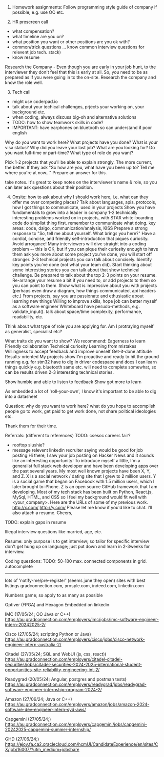 <!-- SPDX-License-Identifier: zlib-acknowledgement -->
1. Homework assignments:
Follow programming style guide of company if possible, e.g. use OO etc.

2. HR prescreen call
- what compensation?
- what timeline are you on?
- what position you want or other positions are you ok with?
- common/trick questions ...  know common interview questions for relevent job tech. stack)
- know resume

Research the Company - 
Even though you are early in your job hunt, to the interviewer they don't feel that this is early at all.  So, you need to be as prepared as if you were going in to the on-site.  Research the company and know the role well.

3. Tech call
- might use coderpad.io
- talk about your techical challenges, prjects your working on, your background etc.
- when coding, always discuss big-oh and alternative solutions
- TODO: how to show teamwork skills in code?
- IMPORTANT: have earphones on bluetooth so can understand if poor english

Why do you want to work here?
What projects have you done?
What is your visa status?
Why did you leave your last job?
What are you looking for?
Do you want full-time or part-time?
What type of role do you want?

Pick 1-2 projects that you'll be able to explain strongly.  The more current, the better.  If they ask "So how are you, what have you been up to?  Tell me where you're at now..."  Prepare an answer for this.

take notes. It's great to keep notes on the interviewer's name & role, so you can later ask questions about their position. 

4. Onsite:
how to ask about why I should work here, i.e. what can they offer me over competing places?
Talk about languages, apis, protocols, how I got things to communicate, used in your projects
Show you have fundamentals to grow into a leader in company
1-2 technically interesting problems worked on in projects, with STAR
white-boarding code do simplist thing first. remember to communicate what doing.
key areas: code, dalgo, communication/analysis, KISS
Prepare a strong response to "So, tell me about yourself.  What brings you here?"
    Have a cordial, concise, and friendly self-introduction that piques curiosity.  Avoid arrogance!  Many interviewers will dive straight into a coding problem -- this is OK, but if you can pique their curiosity enough to have them ask you more about some project you've done, you will start off stronger.
    2-3 technical projects you can talk about concisely.  Identify key points you've done (not what your team did).
Start thinking about some interesting stories you can talk about that show technical challenge.
Be prepared to talk about the top 2-3 points on your resume.  Re-arrange your resume a bit if you need to, or add projects to them so you can point to them.
Show what is impressive about you with projects (perhaps even draw a diagram, how things communicated, api headers etc.)
From projects, say you are passionate and ethusiastic about learning new things
Willing to improve skills, hope job can better myself as a software engineer
Whiteboard have pesudo-methods, e.g. validate_input(). 
talk about space/time complexity, performance, readability, etc.


Think about what type of role you are applying for.
Am I protraying myself as generalist, specialist etc?

What traits do you want to show?  We recommend:
    Eagerness to learn
    Friendly collaboration
    Technical curiosity
    Learning from mistakes
    Willingness to accept feedback and improve oneself
    Get-it-done attitude
    Results-oriented
My projects show I'm proactive and ready to hit the ground running
e.g. for stm32 have to dig in driver codespace and docs
I can learn things quickly
e.g. bluetooth same etc.
will need to complete somewhat, so can be results driven
2-3 interesting technical stories.

Show humble and able to listen to feedback
Show got more to learn

As embedded a lot of 'roll-your-own', I know it's important to be able to dig into a datasheet

Question: why do you want to work here? what do you hope to accomplish
people go to work, get paid to get work done, not share political ideologies etc.

Thank them for their time.

Referrals: (different to references)
TODO: csesoc careers fair?
- rooftop slushie?
- message relevent linkedin recruiter saying would be good for job posting
Hi there,
I saw your job posting on Hacker News and it sounds like an interesting opportunity!
To introduce myself a little, I'm a generalist full stack web developer and have been developing
apps over the past several years. My most well known projects have been X, Y, and Z. X is a
social network / dating site that I grew to 2 million users. Y is a social game that began on
Facebook with 1.5 million users, which I later brought to iPhone. Z is an open source GitHub
framework that I am developing. Most of my tech stack has been built on Python, React.js,
MySql, HTML, and CSS so I feel my background would fit well with <your_company>.
Here are the URLs of some of my previous work.
http://x.com/
http://y.com/
Please let me know if you'd like to chat. I'll also attach a resume.
Cheers,
<your name>

TODO: explain gaps in resume

Illegal interview questions like married, age, etc.

Resume:
only purpose is to get interview; so tailor for specific interview
don't get hung up on language; just put down and learn in 2-3weeks for interview.



Coding questions:
TODO: 50-100
max. connected components in grid.
autocomplete






----------------------------------------------------------------
lots of 'notify-me/pre-register' (seems june they open)
sites with best listings
gradconnection.com, prosple.com, indeed.com, linkedin.com

Numbers game; so apply to as many as possible

Optiver (FPGA) and Hexagon Embedded on linkedin

IMC (17/05/24; OO Java or C++)
https://au.gradconnection.com/employers/imc/jobs/imc-software-engineer-intern-20242025-2/

Cisco (27/05/24; scripting Python or Java)
https://au.gradconnection.com/employers/cisco/jobs/cisco-network-engineer-intern-australia-2/

Citadel (27/05/24; SQL and WebUI (js, css, react))
https://au.gradconnection.com/employers/citadel-citadel-securities/jobs/citadel-securities-2024-2025-international-student-opportunities-site-reliability-engineering-int-2/

Readygrad (20/05/24; Angular, postgres and postman tests)
https://au.gradconnection.com/employers/readygrad/jobs/readygrad-software-engineer-internship-program-2024-2/

Amazon (27/06/24; Java or C++)
https://au.gradconnection.com/employers/amazon/jobs/amazon-2024-software-dev-engineer-intern-syd-aws/

Capgemini (27/05/24;)
https://au.gradconnection.com/employers/capgemini/jobs/capgemini-20242025-capgemini-summer-internship/

GHD (27/06/24;)
https://ejov.fa.ca2.oraclecloud.com/hcmUI/CandidateExperience/en/sites/CX/job/16007/?utm_medium=jobshare


